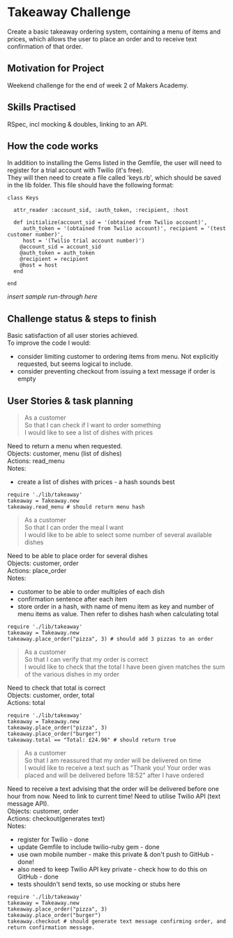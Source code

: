 # Takeaway Challenge
Create a basic takeaway ordering system, containing a menu of items and prices, which allows the user to place an order and to receive text confirmation of that order.

## Motivation for Project
Weekend challenge for the end of week 2 of Makers Academy.

## Skills Practised
RSpec, incl mocking & doubles, linking to an API.

## How the code works
In addition to installing the Gems listed in the Gemfile, the user will need to register for a trial account with Twilio (it's free).  
They will then need to create a file called 'keys.rb', which should be saved in the lib folder.  This file should have the following format:  
```
class Keys

  attr_reader :account_sid, :auth_token, :recipient, :host

  def initialize(account_sid = '(obtained from Twilio account)',
     auth_token = '(obtained from Twilio account)', recipient = '(test customer number)',
     host = '(Twilio trial account number)')
    @account_sid = account_sid
    @auth_token = auth_token
    @recipient = recipient
    @host = host
  end

end
```
*insert sample run-through here*  

## Challenge status & steps to finish
Basic satisfaction of all user stories achieved.  
To improve the code I would:
* consider limiting customer to ordering items from menu. Not explicitly requested, but seems logical to include.
* consider preventing checkout from issuing a text message if order is empty

## User Stories & task planning

> As a customer  
> So that I can check if I want to order something  
> I would like to see a list of dishes with prices

Need to return a menu when requested.  
Objects: customer, menu (list of dishes)  
Actions: read_menu  
Notes:
* create a list of dishes with prices - a hash sounds best

```
require './lib/takeaway'
takeaway = Takeaway.new
takeaway.read_menu # should return menu hash
```

> As a customer  
> So that I can order the meal I want  
> I would like to be able to select some number of several available dishes

Need to be able to place order for several dishes  
Objects: customer, order  
Actions: place_order  
Notes:
* customer to be able to order multiples of each dish
* confirmation sentence after each item
* store order in a hash, with name of menu item as key and number of menu items as value.  Then refer to dishes hash when calculating total

```
require './lib/takeaway'
takeaway = Takeaway.new
takeaway.place_order("pizza", 3) # should add 3 pizzas to an order
```

> As a customer  
> So that I can verify that my order is correct  
> I would like to check that the total I have been given matches the sum of the various dishes in my order

Need to check that total is correct  
Objects: customer, order, total  
Actions: total

```
require './lib/takeaway'
takeaway = Takeaway.new
takeaway.place_order("pizza", 3)
takeaway.place_order("burger")
takeaway.total == "Total: £24.96" # should return true
```

> As a customer  
> So that I am reassured that my order will be delivered on time  
> I would like to receive a text such as "Thank you! Your order was placed and will be delivered before 18:52" after I have ordered

Need to receive a text advising that the order will be delivered before one hour from now. Need to link to current time! Need to utilise Twilio API (text message API).  
Objects: customer, order  
Actions: checkout(generates text)  
Notes:
* register for Twilio - done
* update Gemfile to include twilio-ruby gem - done
* use own mobile number - make this private & don't push to GitHub - done!
* also need to keep Twilio API key private - check how to do this on GitHub - done
* tests shouldn't send texts, so use mocking or stubs here

```
require './lib/takeaway'
takeaway = Takeaway.new
takeaway.place_order("pizza", 3)
takeaway.place_order("burger")
takeaway.checkout # should generate text message confirming order, and return confirmation message.
```
